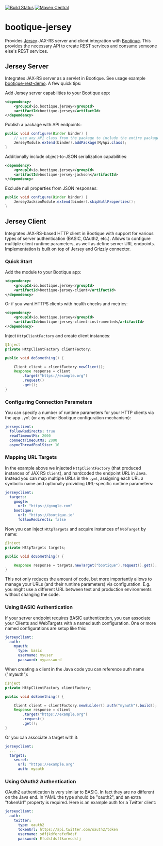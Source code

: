 <!--
  Licensed to ObjectStyle LLC under one
  or more contributor license agreements.  See the NOTICE file
  distributed with this work for additional information
  regarding copyright ownership.  The ObjectStyle LLC licenses
  this file to you under the Apache License, Version 2.0 (the
  "License"); you may not use this file except in compliance
  with the License.  You may obtain a copy of the License at

    http://www.apache.org/licenses/LICENSE-2.0

  Unless required by applicable law or agreed to in writing,
  software distributed under the License is distributed on an
  "AS IS" BASIS, WITHOUT WARRANTIES OR CONDITIONS OF ANY
  KIND, either express or implied.  See the License for the
  specific language governing permissions and limitations
  under the License.
  -->

[![Build Status](https://travis-ci.org/bootique/bootique-jersey.svg)](https://travis-ci.org/bootique/bootique-jersey)
[![Maven Central](https://img.shields.io/maven-central/v/io.bootique.jersey/bootique-jersey.svg?colorB=brightgreen)](https://search.maven.org/artifact/io.bootique.jersey/bootique-jersey/)

# bootique-jersey
Provides [Jersey](https://jersey.java.net/) JAX-RS server and client integration with [Bootique](http://bootique.io).
This provides the necessary API to create REST services and consume someone else's REST services.

## Jersey Server

Integrates JAX-RS server as a servlet in Bootique. See usage example
[bootique-rest-demo](https://github.com/bootique-examples/bootique-rest-demo). A few quick tips:

Add Jersey server capabilities to your Bootique app:
```xml
<dependency>
	<groupId>io.bootique.jersey</groupId>
	<artifactId>bootique-jersey</artifactId>
</dependency>
```
Publish a package with API endpoints:
```java
public void configure(Binder binder) {
    // use any API class from the package to include the entire package
    JerseyModule.extend(binder).addPackage(MyApi.class);
}
```

Additionally include object-to-JSON serialization capabilities:

```xml
<dependency>
	<groupId>io.bootique.jersey</groupId>
	<artifactId>bootique-jersey-jackson</artifactId>
</dependency>
```

Exclude null properties from JSON responses:
```java
public void configure(Binder binder) {
    JerseyJacksonModule.extend(binder).skipNullProperties();
}
```

## Jersey Client

Integrates JAX-RS-based HTTP client in Bootique with support for various types of
server authentication (BASIC, OAuth2, etc.). Allows to configure multiple
client runtime parameters, as well as define server URL endpoints.
Implementation is built on top of Jersey and Grizzly connector.

### Quick Start

Add the module to your Bootique app:

```xml
<dependency>
	<groupId>io.bootique.jersey</groupId>
	<artifactId>bootique-jersey-client</artifactId>
</dependency>
```

Or if you want HTTPS clients with health checks and metrics:

```xml
<dependency>
	<groupId>io.bootique.jersey</groupId>
	<artifactId>bootique-jersey-client-instrumented</artifactId>
</dependency>
```

Inject `HttpClientFactory` and create client instances:

```java
@Inject
private HttpClientFactory clientFactory;

public void doSomething() {

    Client client = clientFactory.newClient();
    Response response = client
        .target("https://example.org")
        .request()
        .get();
}
```

### Configuring Connection Parameters

You can specify a number of runtime parameters for your HTTP clients via
the app ```.yml``` (or any other Bootique configuration mechanism):

```yml
jerseyclient:
  followRedirects: true
  readTimeoutMs: 2000
  connectTimeoutMs: 2000
  asyncThreadPoolSize: 10
```

### Mapping URL Targets

In the example above we injected `HttpClientFactory` (that produced instances
of JAX RS `Client`), and hardcoded the endpoint URL in Java. Instead you
can map multiple URLs in the ```.yml```, assigning each URL a symbolic
name and optionally providing URL-specific runtime parameters:

```yml
jerseyclient:
  targets:
    google:
      url: "https://google.com"
    bootique:
      url: "https://bootique.io"
      followRedirects: false
```
Now you can inject `HttpTargets` and acquire instances of `WebTarget`
by name:
```java
@Inject
private HttpTargets targets;

public void doSomething() {

    Response response = targets.newTarget("bootique").request().get();
}
```
This not only reduces the amount of code, but more importantly allows
to manage your URLs (and their runtime parameters) via configuration.
E.g. you might use a different URL between test and production environments
without changing the code.

### Using BASIC Authentication

If your server endpoint requires BASIC authentication, you can associate
your Clients and WebTargets with a named auth configuration. One or more
named configurations are setup like this:

```yml
jerseyclient:
  auth:
    myauth:
      type: basic
      username: myuser
      password: mypassword
```
When creating a client in the Java code you can reference auth name ("myauth"):
```java
@Inject
private HttpClientFactory clientFactory;

public void doSomething() {

    Client client = clientFactory.newBuilder().auth("myauth").build();
    Response response = client
        .target("https://example.org")
        .request()
        .get();
}
```
Or you can associate a target with it:
```yml
jerseyclient:
  ...
  targets:
    secret:
      url: "https://example.org"
      auth: myauth
```

### Using OAuth2 Authentication

OAuth2 authentication is very similar to BASIC. In fact they are no different
on the Java end. In YAML the type should be "oauth2", and an extra "tokenUrl"
property is required. Here is an example auth for a Twitter client:

```yml
jerseyclient:
  auth:
    twitter:
      type: oauth2
      tokenUrl: https://api.twitter.com/oauth2/token
      username: sdfjkdferefxfkdsf
      password: Efcdsfdsflkurecdsfj
```


